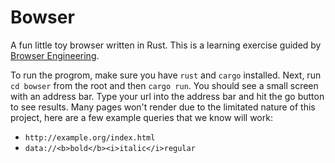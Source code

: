 # Bowser

A fun little toy browser written in Rust. This is a learning exercise guided by [Browser Engineering](https://browser.engineering/). 

To run the progrom, make sure you have `rust` and `cargo` installed. Next, run `cd bowser` from the root and then `cargo run`. You should see a small screen with an address bar. Type your url into the address bar and hit the go button to see results. Many pages won't render due to the limitated nature of this project, here are a few example queries that we know will work:

- `http://example.org/index.html`
- `data://<b>bold</b><i>italic</i>regular`

